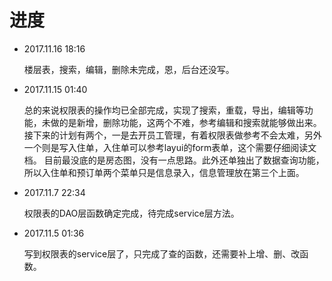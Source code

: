 # 进度

* 2017.11.16 18:16

    楼层表，搜索，编辑，删除未完成，恩，后台还没写。

* 2017.11.15 01:40

    总的来说权限表的操作均已全部完成，实现了搜索，重载，导出，编辑等功能，未做的是新增，删除功能，这两个不难，参考编辑和搜索就能够做出来。
    接下来的计划有两个，一是去开员工管理，有着权限表做参考不会太难，另外一个则是写入住单，入住单可以参考layui的form表单，这个需要仔细阅读文档。
    目前最没底的是房态图，没有一点思路。此外还单独出了数据查询功能，所以入住单和预订单两个菜单只是信息录入，信息管理放在第三个上面。

* 2017.11.7 22:34

    权限表的DAO层函数确定完成，待完成service层方法。

* 2017.11.5 01:36
    
    写到权限表的service层了，只完成了查的函数，还需要补上增、删、改函数。